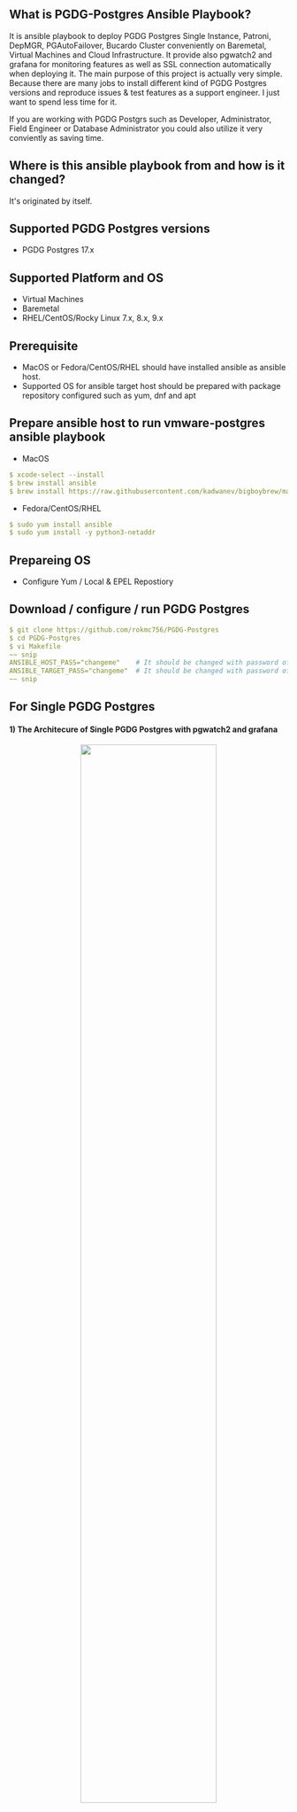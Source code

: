 ## What is PGDG-Postgres Ansible Playbook?
It is ansible playbook to deploy PGDG Postgres Single Instance, Patroni, DepMGR, PGAutoFailover, Bucardo Cluster conveniently on Baremetal, Virtual Machines and Cloud Infrastructure.
It provide also pgwatch2 and grafana for monitoring features as well as SSL connection automatically when deploying it.
The main purpose of this project is actually very simple. Because there are many jobs to install different kind of PGDG Postgres versions and reproduce issues & test features as a support
engineer. I just want to spend less time for it.

If you are working with PGDG Postgrs such as Developer, Administrator, Field Engineer or Database Administrator you could also utilize it very conviently as saving time.
## Where is this ansible playbook from and how is it changed?

It's originated by itself.
## Supported PGDG Postgres versions
* PGDG Postgres 17.x
## Supported Platform and OS
* Virtual Machines
* Baremetal
* RHEL/CentOS/Rocky Linux 7.x, 8.x, 9.x
## Prerequisite
* MacOS or Fedora/CentOS/RHEL should have installed ansible as ansible host.
* Supported OS for ansible target host should be prepared with package repository configured such as yum, dnf and apt
## Prepare ansible host to run vmware-postgres ansible playbook
* MacOS
```yaml
$ xcode-select --install
$ brew install ansible
$ brew install https://raw.githubusercontent.com/kadwanev/bigboybrew/master/Library/Formula/sshpass.rb
```
* Fedora/CentOS/RHEL
```yaml
$ sudo yum install ansible
$ sudo yum install -y python3-netaddr
```
## Prepareing OS
* Configure Yum / Local & EPEL Repostiory
## Download / configure / run PGDG Postgres
```yaml
$ git clone https://github.com/rokmc756/PGDG-Postgres
$ cd PGDG-Postgres
$ vi Makefile
~~ snip
ANSIBLE_HOST_PASS="changeme"    # It should be changed with password of user in ansible host that vmware-postgres would be run.
ANSIBLE_TARGET_PASS="changeme"  # It should be changed with password of sudo user in managed nodes that vmware-postgres would be installed.
~~ snip
```
## For Single PGDG Postgres
#### 1) The Architecure of Single PGDG Postgres with pgwatch2 and grafana
<p align="center">
<img src="https://github.com/rokmc756/pgdg-postgres/blob/main/roles/pgwatch2/images/pgwatch2_architecture.png" width="70%" height="70%">
</p>

#### 2) Configure Inventory for Single PGDG Postgres
```yaml
$ vi ansible-hosts-rk9-single
[all:vars]
ssh_key_filename="id_rsa"
remote_machine_username="jomoon"
remote_machine_password="changeme"

[monitors]
rk9-node01 ansible_ssh_host=192.168.2.191

[slave]
rk9-node02  ansible_ssh_host=192.168.2.192

[workers]
rk9-node03 ansible_ssh_host=192.168.2.193
rk9-node04 ansible_ssh_host=192.168.2.194
rk9-node05 ansible_ssh_host=192.168.2.195
```

#### 3) Configure variables for Single PGDG Postgres
```yaml
$ vi roles/single/vars/main.yml
---
_ssl:
  ssl_dir: "{{ pgsql.base_dir }}/certs"
  ssl_days: 3660
  ssl_country: "KR"
  ssl_state: "Seoul"
  ssl_location: "Guro"
  ssl_organization: "GSS"
  ssl_organization_unit: "Tanzu"
  ssl_common_name: "jtest.pivotal.io"
  ssl_email: "jomoon@pivotal.io"
  enable: true
~~ snip
```
#### 4) Deploy Single PGDG Postgres
```yaml
$ dnf versionlock openssl-*                   # For openssl-3.0.7-27 in Rocky 9.x
$ make single r=disable s=security
$ make single r=install s=pkgs
$ make single r=init s=postgres
$ make single r=add s=user
$ make single r=enable s=ssl

or
$ make single r=install s=all
```
#### 5) Deploy PGWatch2 Web and Daemon
```yaml
$ make pgwatch2 r=install s=pkgs
$ make pgwatch2 r=install s=db
$ make pgwatch2 r=install s=pip
$ make pgwatch2 r=install s=web
$ make pgwatch2 r=install s=daemon

or
$ make pgwatch2 r=install s=all
```
- Open http://rk9-node01:8080 for PGWatch2
#### 6) Deploy Grafana and Prometheus
```yaml
$ make grafana r=install s=go
$ make grafana r=install s=pip
$ make grafana r=install s=prometheus
$ make grafana r=install s=grafana
$ make grafana r=enable s=ssl

or
$ make grafana r=install s=all
```
- Open https://rk9-node01:3000 for Grafana
- Open http://rk9-node01:8086 for InfluxDB

#### 7) Destroy PGWatch2/Grafana and Single PGDG-Postgres
```yaml
$ make single r=stop s=service
$ make single r=uninstall s=pkgs
$ make single r=enable s=security

or
$ make grafana r=uninstall s=all
$ make pgwatch2 r=uninstall s=all
$ make single r=uninstall s=all
```
## For Patroni Cluster
#### 1) The Architecture of Patroni Cluster
<p align="center">
<img src="https://github.com/rokmc756/pgdg-postgres/blob/main/roles/patroni/images/patroni_architecture.jpeg" width="70%" height="70%">
</p>

#### 2) Configure Inventory for Patroni Cluster
$ vi ansible-hosts-rk9-patroni
```yaml
[all:vars]
ssh_key_filename="id_rsa"
remote_machine_username="jomoon"              # Replace with sudo user of vmware-postgres administrator
remote_machine_password="changeme"            # Replace with password of sudo user

[control]
rk9-node01 ansible_ssh_host=192.168.2.191

[workers]
rk9-node01 ansible_ssh_host=192.168.2.191
rk9-node02 ansible_ssh_host=192.168.2.192
rk9-node03 ansible_ssh_host=192.168.2.193
rk9-node04 ansible_ssh_host=192.168.2.194
rk9-node05 ansible_ssh_host=192.168.2.195
```

#### 3) Configure Variables for Patroni Cluster
```yaml
$ vi roles/patroni/vars/main.yml
---
_ssl:
  ssl_dir: "{{ pgsql.base_dir }}/certs"
  ssl_days: 3660
  ssl_country: "KR"
  ssl_state: "Seoul"
  ssl_location: "Guro"
  ssl_organization: "GSS"
  ssl_organization_unit: "Tanzu"
  ssl_common_name: "jtest.pivotal.io"
  ssl_email: "jomoon@pivotal.io"


# vmware-postgres15-patroni-3.2.0-1.el9.x86_64.rpm
_patroni:
  major_version: "3"
  minor_version: "2"
  patch_version: "0"
  build_version: "1"
  os_version: el9
  arch_type: x86_64
  bin_type: rpm
  bin_path: "{{ common.pgsql_bin_dir }}/patroni"
  ctl_path: "{{ common.pgsql_bin_dir }}/patronictl"
  cluster_name: patclu01
  sync_mode: True
  with_pkgs: True
  enable_ssl: True
  # false is for pgbackrest, not found yet how does pgbackrest
  # interactive with synchronous mode in patroni cluster
  # sync_mode: on    # one of node will be a Sync Standby role


_etcd:
  major_version: "3"
  minor_version: "3"
  patch_version: "27"
  build_version: ""
  arch_type: x86_64
  os_version: el9
  bin_type: rpm
  download_bin: false
  blank: " "
  # etcd 3.4.x and 3.5.x does not work for vmware-postgres 15.x versions
~~ snip
```
#### 4) Deploy Patroni Cluster
```yaml
$ dnf versionlock openssl-*                   # For openssl-3.0.7-27 in Rocky 9.x
$ make hosts r=init

or
$ make patroni r=config s=firewall
$ make patroni r=install s=pkgs
$ make patroni r=install s=etcd
$ make patroni r=config s=env
$ make patroni r=enable s=ssl
$ make patroni r=install s=patroni
$ make patroni r=add s=user

or
$ make patroni r=install s=all

```
#### 5) Destroy Patroni Cluster
```yaml
$ make patroni r=stop s=service
$ make patroni r=uninstall s=pkgs
$ make patroni r=remove s=env
$ make patroni r=disable s=firewall

or
$ make patroni r=uninstall s=all
```
## For PGAutoFailover Cluster
#### 1) The Architecture
<p align="center">
<img src="https://github.com/rokmc756/PGDG-Postgres/blob/main/roles/pgautofailover/images/pgautofailover_architecture.svg" width="70%" height="70%">
</p>

#### 2) Configure Inventory
$ vi ansible-hosts-rk9-pgautofailover
```yaml
[all:vars]
ssh_key_filename="id_rsa"
remote_machine_username="jomoon"
remote_machine_password="changeme"

# For PGDG Postgres PGAutoFailover
[monitor]
rk9-node01 ansible_ssh_host=192.168.2.191

[primary]
rk9-node03 ansible_ssh_host=192.168.2.193

[secondary]
rk9-node04 ansible_ssh_host=192.168.2.194
rk9-node05 ansible_ssh_host=192.168.2.195

[workers]
rk9-node03 ansible_ssh_host=192.168.2.193
rk9-node04 ansible_ssh_host=192.168.2.194
rk9-node05 ansible_ssh_host=192.168.2.195
```

#### 3) Configure Variables for PGAutoFailover Cluster
```yaml
$ vi roles/pgautofailover/vars/main.yml
---
_pgfailover:
  monitor_database: monitor                           # Database names
  workers_database: ha
  app_database: appdb                                 # Application database name for replication
  bin_path: "{{ common.pgsql_bin_dir }}/"
  ctl_path: "{{ common.pgsql_bin_dir }}/"
  cluster_name: pgfailclu01
  sslmode: prefer   # require
  enable_ssl: true

_ssl:
  ssl_dir: "{{ pgsql.base_dir }}/certs"
  ssl_days: 3660
  ssl_country: "KR"
  ssl_state: "Seoul"
  ssl_location: "Guro"
  ssl_organization: "GSS"
  ssl_organization_unit: "Tanzu"
  ssl_common_name: "jtest.pivotal.io"
  ssl_email: "jomoon@pivotal.io"
  # enable_ssl_monitor: true
~~ snip
```
#### 4) Deploy PGAutoFailover Cluster
```yaml
$ dnf versionlock openssl-*                   # For openssl-3.0.7-27 in Rocky 9.x
$ make pgautofailover r=disable s=security
$ make pgautofailover r=install s=pkgs
$ make pgautofailover r=deploy s=monitor
$ make pgautofailover r=deploy s=primary
$ make pgautofailover r=deploy s=secondary
$ make pgautofailover r=add s=user

$ make pgautofailover r=create s=ssl c=key
$ make pgautofailover r=enable s=ssl c=monitor
$ make pgautofailover r=enable s=ssl c=workers

or
$ make pgautofailover r=install s=all
```

#### 5) Destroy PGAutoFailover Cluster
```yaml
$ make pgautofailover r=disable s=ssl c=workers
$ make pgautofailover r=disable s=ssl c=monitor
$ make pgautofailover r=stop s=service
$ make pgautofailover r=uninstall s=pkgs
$ make pgautofailover r=enable s=security

or
$ make pgautofailover r=uninstall s=all
```

## For Bucardo Multi Master
#### 1) The Architecture

<p align="center">
<img src="https://github.com/rokmc756/pgdg-postgres/blob/main/roles/bucardo/images/bucardo-architecture.png" width="70%" height="70%">
</p>

#### 2) Configure Inventory
$ vi ansible-hosts-rk9-bucardo
```yaml
[all:vars]
ssh_key_filename="id_rsa"
remote_machine_username="jomoon"
remote_machine_password="changeme"

[primary]
rk9-node01  ansible_ssh_host=192.168.2.191  her_name=tDBsrv1  tdb_name=tDB1  relgroup=tDBsrv1 db_list=tDB1,tDB2,tDB3,tDB4,tDB5

[secondary]
rk9-node02  ansible_ssh_host=192.168.2.192  her_name=tDBsrv2  tdb_name=tDB2  relgroup=tDBsrv2 db_list=tDB2,tDB3,tDB4,tDB5,tDB1
rk9-node03  ansible_ssh_host=192.168.2.193  her_name=tDBsrv3  tdb_name=tDB3  relgroup=tDBsrv3 db_list=tDB3,tDB4,tDB5,tDB1,tDB2
rk9-node04  ansible_ssh_host=192.168.2.194  her_name=tDBsrv4  tdb_name=tDB4  relgroup=tDBsrv4 db_list=tDB4,tDB5,tDB1,tDB2,tDB3
rk9-node05  ansible_ssh_host=192.168.2.195  her_name=tDBsrv5  tdb_name=tDB5  relgroup=tDBsrv5 db_list=tDB5,tDB1,tDB2,tDB3,tDB4
```

#### 3) Configure Variables for Bucardo Multi Master
```yaml
$ vi roles/pgautofailover/vars/main.yml
---
~~ snip
_bucardo:
  base_path: "/root"
  major_version: "5"
  minor_version: "6"
  patch_version: "0"
  build_version: ""
  os_version: el10
  arch_type: x86_64
  bin_type: tar.gz
  db_name: bucardo
  db_user: bucardo
  db_password: 'changeme'
  user: postgres
  group: postgres
  domain: "jtest.pivotal.io"
  download: false
  repo_url: ""
  download_url: ""
  dbinfo:
    - { db_name: "testdb",        db_user: "bucardo",  db_password: "changeme", attr_flags: "SUPERUSER,CREATEDB,CREATEROLE,INHERIT,LOGIN,REPLICATION" }
    - { db_name: "bucardo",       db_user: "bucardo",  db_password: "changeme", attr_flags: "SUPERUSER,CREATEDB,CREATEROLE,INHERIT,LOGIN,REPLICATION" }
    - { db_name: "pgsql_testdb",  db_user: "jomoon",   db_password: "changeme", attr_flags: "SUPERUSER,CREATEDB,CREATEROLE,INHERIT,LOGIN,REPLICATION" }

_dbix_safe:
  base_path: "/root"
  major_version: "1"
  minor_version: "2"
  patch_version: "5"
  build_version: ""
  os_version: el10
  arch_type: x86_64
  bin_type: tar.gz
  domain: "jtest.pivotal.io"
  download: false
  repo_url: ""
  download_url: ""
~~ snip
```

#### 4) Deploy Bucardo Multi master
```yaml
$ make bucardo r=enable s=repo
$ make bucardo r=install s=pkgs
$ make bucardo r=enable s=ssl
$ make bucardo r=cofig s=instance
$ make bucardo r=add s=user
$ make bucardo r=create s=table
$ make bucardo r=setup s=bin
$ make bucardo r=cofnig s=mmr
$ make bucardo r=insert s=data

or
$ make bucardo r=install s=all
```

#### 5) Destroy Bucarod Multi Master
```yaml
$ make bucardo r=uninit s=db
$ make bucardo r=uninstall s=pkgs
$ make bucardo r=disable s=repo

or
$ make bucardo r=uninstall s=all
```

## Planning
- [O] Need to fix SEGFAULT when enabling SSL for Patroni and PGAutoFailover - https://knowledge.broadcom.com/external/article/382919/master-panics-after-enabling-ssl-on-gree.html
- [ ] Change CentOS and Rocky Linux Mirror into Local Mirrors in Korea
- [ ] Add Monitoring Features With PGWatch2 and Grafana for Single Postgres, PGAutofailover and Patroni Cluster
- [ ] Add Additional Extensions Inlcuded in PGDG-Postgres Zip File
- [ ] Add Falut Talerence Feature with Keepalived for PGAutofailover and Patroni Cluster
- [ ] Add Load Balance Feature with HAProxy for PGAutofailover and Patroni Cluster

